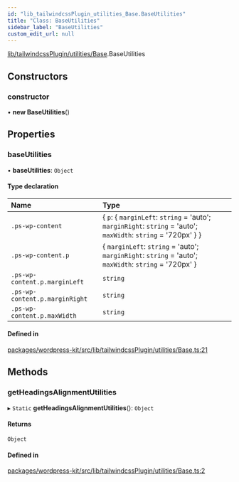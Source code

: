 ```yaml
---
id: "lib_tailwindcssPlugin_utilities_Base.BaseUtilities"
title: "Class: BaseUtilities"
sidebar_label: "BaseUtilities"
custom_edit_url: null
---
```


[lib/tailwindcssPlugin/utilities/Base](../modules/lib_tailwindcssPlugin_utilities_Base.md).BaseUtilities

## Constructors

### constructor

• **new BaseUtilities**()

## Properties

### baseUtilities

• **baseUtilities**: `Object`

#### Type declaration

| Name | Type |
| :------ | :------ |
| `.ps-wp-content` | { `p`: { `marginLeft`: `string` = 'auto'; `marginRight`: `string` = 'auto'; `maxWidth`: `string` = '720px' }  } |
| `.ps-wp-content.p` | { `marginLeft`: `string` = 'auto'; `marginRight`: `string` = 'auto'; `maxWidth`: `string` = '720px' } |
| `.ps-wp-content.p.marginLeft` | `string` |
| `.ps-wp-content.p.marginRight` | `string` |
| `.ps-wp-content.p.maxWidth` | `string` |

#### Defined in

[packages/wordpress-kit/src/lib/tailwindcssPlugin/utilities/Base.ts:21](https://github.com/pantheon-systems/decoupled-kit-js/blob/70d9aed/packages/wordpress-kit/src/lib/tailwindcssPlugin/utilities/Base.ts#L21)

## Methods

### getHeadingsAlignmentUtilities

▸ `Static` **getHeadingsAlignmentUtilities**(): `Object`

#### Returns

`Object`

#### Defined in

[packages/wordpress-kit/src/lib/tailwindcssPlugin/utilities/Base.ts:2](https://github.com/pantheon-systems/decoupled-kit-js/blob/70d9aed/packages/wordpress-kit/src/lib/tailwindcssPlugin/utilities/Base.ts#L2)
